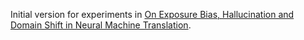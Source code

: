Initial version for experiments in [On Exposure Bias, Hallucination and Domain Shift in Neural Machine Translation]().


